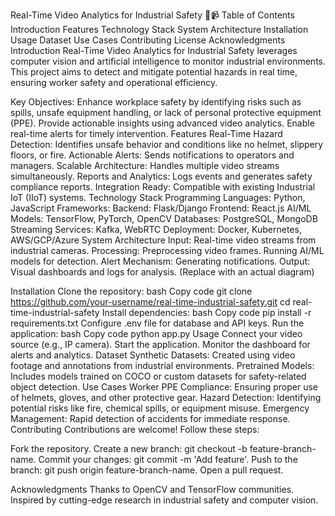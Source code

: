 Real-Time Video Analytics for Industrial Safety 🚧📹
Table of Contents
Introduction
Features
Technology Stack
System Architecture
Installation
Usage
Dataset
Use Cases
Contributing
License
Acknowledgments
Introduction
Real-Time Video Analytics for Industrial Safety leverages computer vision and artificial intelligence to monitor industrial environments. This project aims to detect and mitigate potential hazards in real time, ensuring worker safety and operational efficiency.

Key Objectives:
Enhance workplace safety by identifying risks such as spills, unsafe equipment handling, or lack of personal protective equipment (PPE).
Provide actionable insights using advanced video analytics.
Enable real-time alerts for timely intervention.
Features
Real-Time Hazard Detection: Identifies unsafe behavior and conditions like no helmet, slippery floors, or fire.
Actionable Alerts: Sends notifications to operators and managers.
Scalable Architecture: Handles multiple video streams simultaneously.
Reports and Analytics: Logs events and generates safety compliance reports.
Integration Ready: Compatible with existing Industrial IoT (IIoT) systems.
Technology Stack
Programming Languages: Python, JavaScript
Frameworks:
Backend: Flask/Django
Frontend: React.js
AI/ML Models: TensorFlow, PyTorch, OpenCV
Databases: PostgreSQL, MongoDB
Streaming Services: Kafka, WebRTC
Deployment: Docker, Kubernetes, AWS/GCP/Azure
System Architecture
Input: Real-time video streams from industrial cameras.
Processing:
Preprocessing video frames.
Running AI/ML models for detection.
Alert Mechanism: Generating notifications.
Output: Visual dashboards and logs for analysis.
(Replace with an actual diagram)

Installation
Clone the repository:
bash
Copy code
git clone https://github.com/your-username/real-time-industrial-safety.git
cd real-time-industrial-safety
Install dependencies:
bash
Copy code
pip install -r requirements.txt
Configure .env file for database and API keys.
Run the application:
bash
Copy code
python app.py
Usage
Connect your video source (e.g., IP camera).
Start the application.
Monitor the dashboard for alerts and analytics.
Dataset
Synthetic Datasets: Created using video footage and annotations from industrial environments.
Pretrained Models: Includes models trained on COCO or custom datasets for safety-related object detection.
Use Cases
Worker PPE Compliance: Ensuring proper use of helmets, gloves, and other protective gear.
Hazard Detection: Identifying potential risks like fire, chemical spills, or equipment misuse.
Emergency Management: Rapid detection of accidents for immediate response.
Contributing
Contributions are welcome! Follow these steps:

Fork the repository.
Create a new branch: git checkout -b feature-branch-name.
Commit your changes: git commit -m 'Add feature'.
Push to the branch: git push origin feature-branch-name.
Open a pull request.


Acknowledgments
Thanks to OpenCV and TensorFlow communities.
Inspired by cutting-edge research in industrial safety and computer vision.
